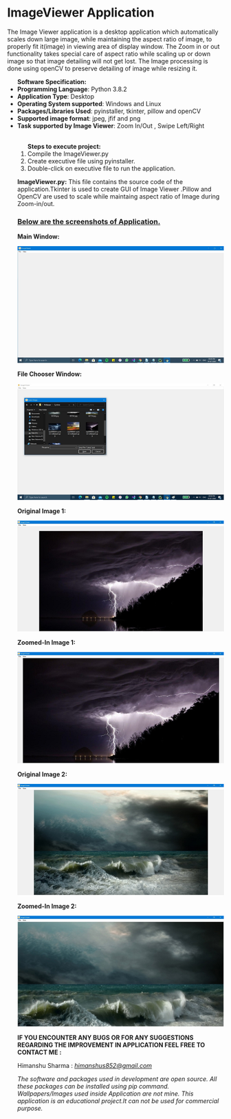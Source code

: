 <h1>ImageViewer Application</h1>
<p>The Image Viewer application is a desktop application which automatically scales down large image, while maintaining the aspect ratio of image, to properly fit it(image) in viewing area of display window.
The Zoom in or out functionality takes special care of aspect ratio while scaling up or down image so that image detailing will not get lost. The Image processing is done using openCV to preserve detailing of image while resizing it.<br/></p>
<ul>
  <hi><b>Software Specification:</b></hi>
<li><b>Programming Language</b>: Python 3.8.2</li>
<li><b>Application Type</b>: Desktop</li>
<li><b>Operating System supported</b>: Windows and Linux</li>
<li><b>Packages/Libraries Used</b>: pyinstaller, tkinter, pillow and openCV</li>
<li><b>Supported image format</b>: jpeg, jfif and png</li>
<li><b>Task supported by Image Viewer</b>: Zoom In/Out , Swipe Left/Right</li>
<br>
<ol><hi><b>Steps to execute project:</b></hi>
  <li>Compile the ImageViewer.py</li>
  <li>Create executive file using pyinstaller.</li>
  <li>Double-click on executive file to run the application.</li>
</ol>
<p><b>ImageViewer.py:</b> This file contains the source code of the application.Tkinter is used to create GUI of Image Viewer .Pillow and OpenCV are used to scale while maintaing aspect ratio of Image during Zoom-in/out.<br></p>
<h3><u>Below are the screenshots of Application.</u></h3>

<b>Main Window:</b><br>

<img src = https://github.com/himanshus852/ImageViewer/blob/master/Images/MainWindow.jpg alt="Main Window Image"/>

<b> File Chooser Window:</b><br>

<img src = https://github.com/himanshus852/ImageViewer/blob/master/Images/Filechooser.jpg alt="File Chooser Window Image"/>

<b> Original Image 1:</b><br>

<img src = https://github.com/himanshus852/ImageViewer/blob/master/Images/Original1.jpg alt="Original Image 1"/>

<b> Zoomed-In Image 1:</b><br>

<img src = https://github.com/himanshus852/ImageViewer/blob/master/Images/ZoomedIn1.jpg alt="Zoomed-In Image 1"/>

<b> Original Image 2:</b><br>

<img src = https://github.com/himanshus852/ImageViewer/blob/master/Images/Original2.jpg alt="Original Image 2"/>

<b> Zoomed-In Image 2:</b><br>

<img src = https://github.com/himanshus852/ImageViewer/blob/master/Images/ZoomedIn2.jpg alt="Zoomed-In Image 2"/>

<b>IF YOU ENCOUNTER ANY BUGS OR FOR ANY SUGGESTIONS REGARDING THE IMPROVEMENT IN APPLICATION FEEL FREE TO CONTACT ME :</b>

Himanshu Sharma : <i>himanshus852@gmail.com</i>

<i>The software and packages used in development are open source. All these packages can be installed using pip command.</i><br>
<i>Wallpapers/Images used inside Application are not mine. This application is an educational project.It can not be used for commercial purpose.</i>



